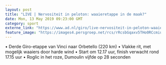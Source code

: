 ```yaml
---
layout: post
title: "LIVE | Nervositeit in peloton: waaieretappe in de maak?"
date: Mon, 13 May 2019 09:23:00 GMT
category: sport
externe_link: "https://www.ad.nl/giro/live-nervositeit-in-peloton-waaieretappe-in-de-maak~ac953aaa/"
feature_image: "https://images4.persgroep.net/rcs/rRcsbGqaxv5THo0RCcmiukN4jYY/diocontent/148213282/_fitwidth/400/?appId=21791a8992982cd8da851550a453bd7f&quality=0.7"
---
```


• Derde Giro-etappe van Vinci naar Orbetello (220 km) • Vlakke rit, met mogelijk waaiers door harde wind • Start om 12.17 uur, finish verwacht rond 17.15 uur • Roglic in het roze, Dumoulin vijfde op 28 seconden
